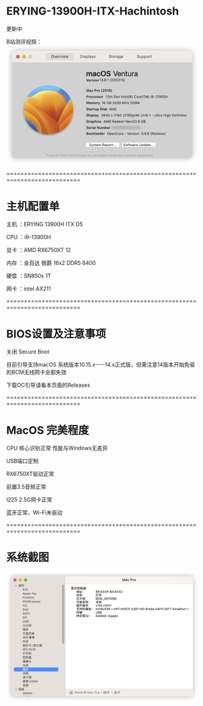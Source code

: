 # ERYING-13900H-ITX-Hachintosh

更新中

B站测评视频：
![](https://github.com/Xmingbai/Minisforum-NAG6-Hackintosh/blob/main/About.png)

===========================================================================
# 主机配置单
主机 ：ERYING 13900H ITX D5

CPU ：i9-13900H

显卡 ：AMD RX6750XT 12

内存 ：金百达 银爵 16x2 DDR5 6400

硬盘 ：SN850x 1T

网卡 ：intel AX211

===========================================================================
# BIOS设置及注意事项

关闭 Secure Boot

目前引导支持macOS 系统版本10.15.x----14.x正式版，但需注意14版本开始免驱的BCM无线网卡全部失效

下载OC引导请看本页面的Releases

===========================================================================

# MacOS 完美程度

CPU 核心识别正常  性能与Windows无差异

USB端口定制

RX6750XT驱动正常

前置3.5音频正常

I225 2.5G网卡正常

蓝牙正常，Wi-Fi未驱动

===========================================================================

# 系统截图

![](https://github.com/Xmingbai/Minisforum-NAG6-Hackintosh/blob/main/BT.png)



